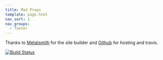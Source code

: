 ```yaml
---
title: Mad Props
template: page.html
nav_sort: 1
nav_groups:
  - footer
---
```


Thanks to [Metalsmith](http://www.metalsmith.io/) for the site builder and [Github](http://www.github.com/) for hosting and travis.

[![Build Status](https://travis-ci.org/delphic-digital/fednet.svg?branch=master)](https://travis-ci.org/delphic-digital/fednet)
